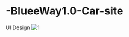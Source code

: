 # -BlueeWay1.0-Car-site
UI Design ![1](https://github.com/Emreodesia/-BlueeWay1.0-Car-site/assets/115417234/3b86cebc-028d-47b2-8a8c-4524027320f9)

